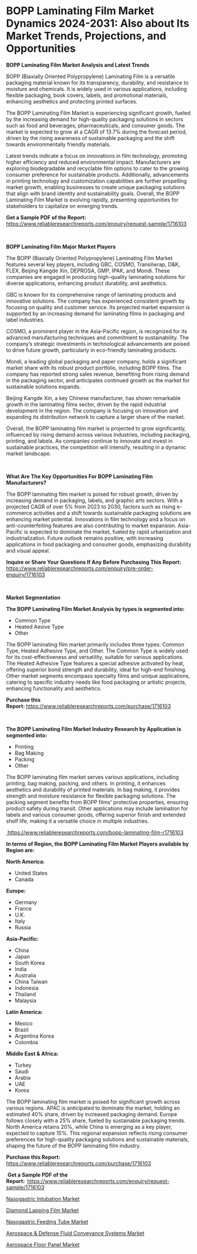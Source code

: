 <p><h1>BOPP Laminating Film Market Dynamics 2024-2031: Also about Its Market Trends, Projections, and Opportunities</h1></p><p><strong>BOPP Laminating Film Market Analysis and Latest Trends</strong></p>
<p><p>BOPP (Biaxially Oriented Polypropylene) Laminating Film is a versatile packaging material known for its transparency, durability, and resistance to moisture and chemicals. It is widely used in various applications, including flexible packaging, book covers, labels, and promotional materials, enhancing aesthetics and protecting printed surfaces.</p><p>The BOPP Laminating Film Market is experiencing significant growth, fueled by the increasing demand for high-quality packaging solutions in sectors such as food and beverages, pharmaceuticals, and consumer goods. The market is expected to grow at a CAGR of 13.7% during the forecast period, driven by the rising awareness of sustainable packaging and the shift towards environmentally friendly materials.</p><p>Latest trends indicate a focus on innovations in film technology, promoting higher efficiency and reduced environmental impact. Manufacturers are exploring biodegradable and recyclable film options to cater to the growing consumer preference for sustainable products. Additionally, advancements in printing technology and customization capabilities are further propelling market growth, enabling businesses to create unique packaging solutions that align with brand identity and sustainability goals. Overall, the BOPP Laminating Film Market is evolving rapidly, presenting opportunities for stakeholders to capitalize on emerging trends.</p></p>
<p><strong>Get a Sample PDF of the Report:&nbsp;</strong> <a href="https://www.reliableresearchreports.com/enquiry/request-sample/1716103?utm_campaign=24&utm_medium=2&utm_source=Github&utm_content=ia&utm_term=11112024&utm_id=bopp-laminating-film">https://www.reliableresearchreports.com/enquiry/request-sample/1716103</a></p>
<p>&nbsp;</p>
<p><strong>BOPP Laminating Film Major Market Players</strong></p>
<p><p>The BOPP (Biaxially Oriented Polypropylene) Laminating Film Market features several key players, including GBC, COSMO, Transilwrap, D&K, FLEX, Beijing Kangde Xin, DEPROSA, GMP, IPAK, and Mondi. These companies are engaged in producing high-quality laminating solutions for diverse applications, enhancing product durability, and aesthetics.</p><p>GBC is known for its comprehensive range of laminating products and innovative solutions. The company has experienced consistent growth by focusing on quality and customer service. Its projected market expansion is supported by an increasing demand for laminating films in packaging and label industries.</p><p>COSMO, a prominent player in the Asia-Pacific region, is recognized for its advanced manufacturing techniques and commitment to sustainability. The company’s strategic investments in technological advancements are poised to drive future growth, particularly in eco-friendly laminating products.</p><p>Mondi, a leading global packaging and paper company, holds a significant market share with its robust product portfolio, including BOPP films. The company has reported strong sales revenue, benefiting from rising demand in the packaging sector, and anticipates continued growth as the market for sustainable solutions expands.</p><p>Beijing Kangde Xin, a key Chinese manufacturer, has shown remarkable growth in the laminating films sector, driven by the rapid industrial development in the region. The company is focusing on innovation and expanding its distribution network to capture a larger share of the market.</p><p>Overall, the BOPP laminating film market is projected to grow significantly, influenced by rising demand across various industries, including packaging, printing, and labels. As companies continue to innovate and invest in sustainable practices, the competition will intensify, resulting in a dynamic market landscape.</p></p>
<p>&nbsp;</p>
<p><strong>What Are The Key Opportunities For BOPP Laminating Film Manufacturers?</strong></p>
<p><p>The BOPP laminating film market is poised for robust growth, driven by increasing demand in packaging, labels, and graphic arts sectors. With a projected CAGR of over 5% from 2023 to 2030, factors such as rising e-commerce activities and a shift towards sustainable packaging solutions are enhancing market potential. Innovations in film technology and a focus on anti-counterfeiting features are also contributing to market expansion. Asia-Pacific is expected to dominate the market, fueled by rapid urbanization and industrialization. Future outlook remains positive, with increasing applications in food packaging and consumer goods, emphasizing durability and visual appeal.</p></p>
<p><strong>Inquire or Share Your Questions If Any Before Purchasing This Report:</strong> <a href="https://www.reliableresearchreports.com/enquiry/pre-order-enquiry/1716103?utm_campaign=24&utm_medium=2&utm_source=Github&utm_content=ia&utm_term=11112024&utm_id=bopp-laminating-film">https://www.reliableresearchreports.com/enquiry/pre-order-enquiry/1716103</a></p>
<p>&nbsp;</p>
<p><strong>Market Segmentation</strong></p>
<p><strong>The BOPP Laminating Film Market Analysis by types is segmented into:</strong></p>
<p><ul><li>Common Type</li><li>Heated Aesive Type</li><li>Other</li></ul></p>
<p><p>The BOPP laminating film market primarily includes three types: Common Type, Heated Adhesive Type, and Other. The Common Type is widely used for its cost-effectiveness and versatility, suitable for various applications. The Heated Adhesive Type features a special adhesive activated by heat, offering superior bond strength and durability, ideal for high-end finishing. Other market segments encompass specialty films and unique applications, catering to specific industry needs like food packaging or artistic projects, enhancing functionality and aesthetics.</p></p>
<p><strong>Purchase this Report:&nbsp;</strong><a href="https://www.reliableresearchreports.com/purchase/1716103?utm_campaign=24&utm_medium=2&utm_source=Github&utm_content=ia&utm_term=11112024&utm_id=bopp-laminating-film">https://www.reliableresearchreports.com/purchase/1716103</a></p>
<p>&nbsp;</p>
<p><strong>The BOPP Laminating Film Market Industry Research by Application is segmented into:</strong></p>
<p><ul><li>Printing</li><li>Bag Making</li><li>Packing</li><li>Other</li></ul></p>
<p><p>The BOPP laminating film market serves various applications, including printing, bag making, packing, and others. In printing, it enhances aesthetics and durability of printed materials. In bag making, it provides strength and moisture resistance for flexible packaging solutions. The packing segment benefits from BOPP films' protective properties, ensuring product safety during transit. Other applications may include lamination for labels and various consumer goods, offering superior finish and extended shelf life, making it a versatile choice in multiple industries.</p></p>
<p><a href="https://www.reliableresearchreports.com/bopp-laminating-film-r1716103?utm_campaign=24&utm_medium=2&utm_source=Github&utm_content=ia&utm_term=11112024&utm_id=bopp-laminating-film">&nbsp;https://www.reliableresearchreports.com/bopp-laminating-film-r1716103</a></p>
<p><strong>In terms of Region, the BOPP Laminating Film Market Players available by Region are:</strong></p>
<p>
    <p> <strong> North America: </strong>
        <ul>
            <li>United States</li>
            <li>Canada</li>
        </ul>
        </p> 
    <p> <strong> Europe: </strong>
        <ul>
            <li>Germany</li>
            <li>France</li>
            <li>U.K.</li>
            <li>Italy</li>
            <li>Russia</li>
        </ul>
        </p> 
    <p> <strong> Asia-Pacific: </strong>
        <ul>
            <li>China</li>
            <li>Japan</li>
            <li>South Korea</li>
            <li>India</li>
            <li>Australia</li>
            <li>China Taiwan</li>
            <li>Indonesia</li>
            <li>Thailand</li>
            <li>Malaysia</li>
        </ul>
        </p> 
    <p> <strong> Latin America: </strong>
        <ul>
            <li>Mexico</li>
            <li>Brazil</li>
            <li>Argentina Korea</li>
            <li>Colombia</li>
        </ul>
        </p> 
    <p> <strong> Middle East & Africa: </strong>
        <ul>
            <li>Turkey</li>
            <li>Saudi</li>
            <li>Arabia</li>
            <li>UAE</li>
            <li>Korea</li>
        </ul>
    </p>
    </p>
<p><p>The BOPP laminating film market is poised for significant growth across various regions. APAC is anticipated to dominate the market, holding an estimated 40% share, driven by increased packaging demand. Europe follows closely with a 25% share, fueled by sustainable packaging trends. North America retains 20%, while China is emerging as a key player, expected to capture 15%. This regional expansion reflects rising consumer preferences for high-quality packaging solutions and sustainable materials, shaping the future of the BOPP laminating film industry.</p></p>
<p><strong>Purchase this Report: </strong><a href="https://www.reliableresearchreports.com/purchase/1716103?utm_campaign=24&utm_medium=2&utm_source=Github&utm_content=ia&utm_term=11112024&utm_id=bopp-laminating-film">https://www.reliableresearchreports.com/purchase/1716103</a></p>
<p>&nbsp;<strong>Get a Sample PDF of the Report:&nbsp;&nbsp;</strong><a href="https://www.reliableresearchreports.com/enquiry/request-sample/1716103?utm_campaign=24&utm_medium=2&utm_source=Github&utm_content=ia&utm_term=11112024&utm_id=bopp-laminating-film">https://www.reliableresearchreports.com/enquiry/request-sample/1716103</a></p>
<p><strong></strong></p>
<p><p><a href="https://issuu.com/reportprime-2/docs/nasogastric-intubation-market-size-_7d59a612205623?utm_campaign=24&utm_medium=2&utm_source=Github&utm_content=ia&utm_term=11112024&utm_id=bopp-laminating-film">Nasogastric Intubation Market</a></p><p><a href="https://github.com/c0mxahyman/Market-Research-Report-List-1/blob/main/diamond-lapping-film-market.md?utm_campaign=24&utm_medium=2&utm_source=Github&utm_content=ia&utm_term=11112024&utm_id=bopp-laminating-film">Diamond Lapping Film Market</a></p><p><a href="https://issuu.com/reportprime-2/docs/nasogastric-feeding-tube-market-siz_412c9b11e19138?utm_campaign=24&utm_medium=2&utm_source=Github&utm_content=ia&utm_term=11112024&utm_id=bopp-laminating-film">Nasogastric Feeding Tube Market</a></p><p><a href="https://www.linkedin.com/pulse/aerospace-defense-fluid-conveyance-systems-spectrum-usage-afpbf?utm_campaign=24&utm_medium=2&utm_source=Github&utm_content=ia&utm_term=11112024&utm_id=bopp-laminating-film">Aerospace & Defense Fluid Conveyance Systems Market</a></p><p><a href="https://www.linkedin.com/pulse/aerospace-floor-panel-market-analysis-product-segmentation-qx4zf?utm_campaign=24&utm_medium=2&utm_source=Github&utm_content=ia&utm_term=11112024&utm_id=bopp-laminating-film">Aerospace Floor Panel Market</a></p></p>